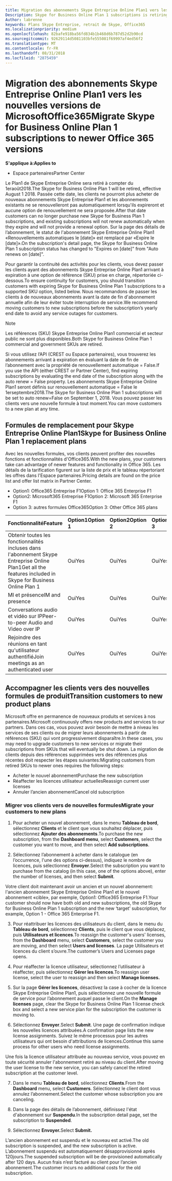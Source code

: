 ```yaml
---
title: Migration des abonnements Skype Entreprise Online Plan1 vers les nouvelles versions d’Office365 | Espace partenaires
Description: Skype for Business Online Plan 1 subscriptions is retiring.
Author: labrenne
keywords: Plans Skype Entreprise, retrait de Skype, Office365
ms.localizationpriority: medium
ms.openlocfilehash: 82bafe918ba56fd834b1b468d6b787d52d2b90cd
ms.sourcegitcommit: 92629114d5081103bfe555081f69997af4ed56f2
ms.translationtype: MT
ms.contentlocale: fr-FR
ms.lasthandoff: 08/31/2018
ms.locfileid: "2875459"
---
```

# <a name="migrate-skype-for-business-online-plan-1-subscriptions-to-newer-office-365-versions"></a><span data-ttu-id="3ec37-103">Migration des abonnements Skype Entreprise Online Plan1 vers les nouvelles versions de MicrosoftOffice365</span><span class="sxs-lookup"><span data-stu-id="3ec37-103">Migrate Skype for Business Online Plan 1 subscriptions to newer Office 365 versions</span></span>

**<span data-ttu-id="3ec37-104">S'applique à:</span><span class="sxs-lookup"><span data-stu-id="3ec37-104">Applies to</span></span>**

- <span data-ttu-id="3ec37-105">Espace partenaires</span><span class="sxs-lookup"><span data-stu-id="3ec37-105">Partner Center</span></span>

<span data-ttu-id="3ec37-106">Le Plan1 de Skype Entreprise Online sera retiré à compter du 1eraoût2018.</span><span class="sxs-lookup"><span data-stu-id="3ec37-106">The Skype for Business Online Plan 1 will be retired, effective August 1 2018.</span></span> <span data-ttu-id="3ec37-107">Passée cette date, les clients ne pourront plus acheter de nouveaux abonnements Skype Entreprise Plan1 et les abonnements existants ne se renouvelleront pas automatiquement lorsqu'ils expireront et aucune option de renouvellement ne sera proposée.</span><span class="sxs-lookup"><span data-stu-id="3ec37-107">After that date customers can no longer purchase new Skype for Business Plan 1 subscriptions, and existing subscriptions will not renew automatically when they expire and will not provide a renewal option.</span></span> <span data-ttu-id="3ec37-108">Sur la page des détails de l’abonnement, le statut de l'abonnement Skype Entreprise Online Plan1 «Renouvellements automatiques le [date]» est remplacé par «Expire le [date]».</span><span class="sxs-lookup"><span data-stu-id="3ec37-108">On the subscription's detail page, the Skype for Business Online Plan 1 subscription status has changed to "Expires on [date]" from "Auto renews on [date]".</span></span>  

<span data-ttu-id="3ec37-109">Pour garantir la continuité des activités pour les clients, vous devez passer les clients ayant des abonnements Skype Entreprise Online Plan1 arrivant à expiration à une option de référence (SKU) prise en charge, répertoriée ci-dessous.</span><span class="sxs-lookup"><span data-stu-id="3ec37-109">To ensure continuity for customers, you should transition customers with expiring Skype for Business Online Plan 1 subscriptions to a supported SKU option, listed below.</span></span> <span data-ttu-id="3ec37-110">Nous recommandons de passer les clients à de nouveaux abonnements avant la date de fin d'abonnement annuelle afin de leur éviter toute interruption de service.</span><span class="sxs-lookup"><span data-stu-id="3ec37-110">We recommend moving customers to new subscriptions before the subscription’s yearly end date to avoid any service outages for customers.</span></span> 

>[!NOTE]
><span data-ttu-id="3ec37-111">Les références (SKU) Skype Entreprise Online Plan1 commercial et secteur public ne sont plus disponibles.</span><span class="sxs-lookup"><span data-stu-id="3ec37-111">Both Skype for Business Online Plan 1 commercial and government SKUs are retired.</span></span>

<span data-ttu-id="3ec37-112">Si vous utilisez l’API (CREST ou Espace partenaires), vous trouverez les abonnements arrivant à expiration en évaluant la date de fin de l’abonnement avec la propriété de renouvellement automatique = False.</span><span class="sxs-lookup"><span data-stu-id="3ec37-112">If you use the API (either CREST or Partner Center), find expiring subscriptions by evaluating the end date of the subscription along with the auto renew = False property.</span></span> <span data-ttu-id="3ec37-113">Les abonnements Skype Entreprise Online Plan1 seront définis sur renouvellement automatique = False le 1erseptembre2018.</span><span class="sxs-lookup"><span data-stu-id="3ec37-113">The Skype for Business Online Plan 1 subscriptions will be set to auto renew=False on September 1, 2018.</span></span> <span data-ttu-id="3ec37-114">Vous pouvez passer les clients vers une nouvelle formule à tout moment.</span><span class="sxs-lookup"><span data-stu-id="3ec37-114">You can move customers to a new plan at any time.</span></span> 

## <a name="skype-for-business-online-plan-1-replacement-plans"></a><span data-ttu-id="3ec37-115">Formules de remplacement pour Skype Entreprise Online Plan1</span><span class="sxs-lookup"><span data-stu-id="3ec37-115">Skype for Business Online Plan 1 replacement plans</span></span>

<span data-ttu-id="3ec37-116">Avec les nouvelles formules, vos clients peuvent profiter des nouvelles fonctions et fonctionnalités d'Office365.</span><span class="sxs-lookup"><span data-stu-id="3ec37-116">With the new plans, your customers take can advantage of newer features and functionality in Office 365.</span></span> <span data-ttu-id="3ec37-117">Les détails de la tarification figurent sur la liste de prix et le tableau répertoriant les offres dans l'Espace partenaires.</span><span class="sxs-lookup"><span data-stu-id="3ec37-117">Pricing details are found on the price list and offer list matrix in Partner Center.</span></span> 

- <span data-ttu-id="3ec37-118">Option1: Office365 Entreprise F1</span><span class="sxs-lookup"><span data-stu-id="3ec37-118">Option 1: Office 365 Enterprise F1</span></span>
- <span data-ttu-id="3ec37-119">Option2: Microsoft365 Entreprise F1</span><span class="sxs-lookup"><span data-stu-id="3ec37-119">Option 2: Microsoft 365 Enterprise F1</span></span>
- <span data-ttu-id="3ec37-120">Option 3: autres formules Office365</span><span class="sxs-lookup"><span data-stu-id="3ec37-120">Option 3: Other Office 365 plans</span></span>

|**<span data-ttu-id="3ec37-121">Fonctionnalité</span><span class="sxs-lookup"><span data-stu-id="3ec37-121">Feature</span></span>**    |**<span data-ttu-id="3ec37-122">Option1</span><span class="sxs-lookup"><span data-stu-id="3ec37-122">Option 1</span></span>**   |**<span data-ttu-id="3ec37-123">Option2</span><span class="sxs-lookup"><span data-stu-id="3ec37-123">Option 2</span></span>**   |**<span data-ttu-id="3ec37-124">Option3</span><span class="sxs-lookup"><span data-stu-id="3ec37-124">Option 3</span></span>**   |
|:-----------------|:-----------------|:-------------|:------------|
|<span data-ttu-id="3ec37-125">Obtenir toutes les fonctionnalités incluses dans l'abonnement Skype Entreprise Online Plan1</span><span class="sxs-lookup"><span data-stu-id="3ec37-125">Get all the features included in Skype for Business Online Plan 1</span></span>|<span data-ttu-id="3ec37-126">Oui</span><span class="sxs-lookup"><span data-stu-id="3ec37-126">Yes</span></span>   |<span data-ttu-id="3ec37-127">Oui</span><span class="sxs-lookup"><span data-stu-id="3ec37-127">Yes</span></span>   |<span data-ttu-id="3ec37-128">Oui</span><span class="sxs-lookup"><span data-stu-id="3ec37-128">Yes</span></span>   |
|<span data-ttu-id="3ec37-129">MI et présence</span><span class="sxs-lookup"><span data-stu-id="3ec37-129">IM and presence</span></span> |<span data-ttu-id="3ec37-130">Oui</span><span class="sxs-lookup"><span data-stu-id="3ec37-130">Yes</span></span>   |<span data-ttu-id="3ec37-131">Oui</span><span class="sxs-lookup"><span data-stu-id="3ec37-131">Yes</span></span>   |<span data-ttu-id="3ec37-132">Oui</span><span class="sxs-lookup"><span data-stu-id="3ec37-132">Yes</span></span>   |
|<span data-ttu-id="3ec37-133">Conversations audio et vidéo sur IP</span><span class="sxs-lookup"><span data-stu-id="3ec37-133">Peer-to-peer Audio and Video over IP</span></span>|<span data-ttu-id="3ec37-134">Oui</span><span class="sxs-lookup"><span data-stu-id="3ec37-134">Yes</span></span>   |<span data-ttu-id="3ec37-135">Oui</span><span class="sxs-lookup"><span data-stu-id="3ec37-135">Yes</span></span>   |<span data-ttu-id="3ec37-136">Oui</span><span class="sxs-lookup"><span data-stu-id="3ec37-136">Yes</span></span>   
|<span data-ttu-id="3ec37-137">Rejoindre des réunions en tant qu'utilisateur authentifié</span><span class="sxs-lookup"><span data-stu-id="3ec37-137">Join meetings as an authenticated user</span></span>| <span data-ttu-id="3ec37-138">Oui</span><span class="sxs-lookup"><span data-stu-id="3ec37-138">Yes</span></span>   |<span data-ttu-id="3ec37-139">Oui</span><span class="sxs-lookup"><span data-stu-id="3ec37-139">Yes</span></span>   |<span data-ttu-id="3ec37-140">Oui</span><span class="sxs-lookup"><span data-stu-id="3ec37-140">Yes</span></span>   |

## <a name="transition-customers-to-new-product-plans"></a><span data-ttu-id="3ec37-141">Accompagner les clients vers des nouvelles formules de produit</span><span class="sxs-lookup"><span data-stu-id="3ec37-141">Transition customers to new product plans</span></span>

<span data-ttu-id="3ec37-142">Microsoft offre en permanence de nouveaux produits et services à nos partenaires.</span><span class="sxs-lookup"><span data-stu-id="3ec37-142">Microsoft continuously offers new products and services to our partners.</span></span> <span data-ttu-id="3ec37-143">Dans ces cas, vous pouvez avoir besoin de mettre à niveau les services de ses clients ou de migrer leurs abonnements à partir de références (SKU) qui vont progressivement disparaître.</span><span class="sxs-lookup"><span data-stu-id="3ec37-143">In these cases, you may need to upgrade customers to new services or migrate their subscriptions from SKUs that will eventually be shut down.</span></span> <span data-ttu-id="3ec37-144">La migration de clients depuis des références supprimées vers des références plus récentes doit respecter les étapes suivantes:</span><span class="sxs-lookup"><span data-stu-id="3ec37-144">Migrating customers from retired SKUs to newer ones requires the following steps:</span></span>

- <span data-ttu-id="3ec37-145">Acheter le nouvel abonnement</span><span class="sxs-lookup"><span data-stu-id="3ec37-145">Purchase the new subscription</span></span>
- <span data-ttu-id="3ec37-146">Réaffecter les licences utilisateur actuelles</span><span class="sxs-lookup"><span data-stu-id="3ec37-146">Reassign current user licenses</span></span>
- <span data-ttu-id="3ec37-147">Annuler l’ancien abonnement</span><span class="sxs-lookup"><span data-stu-id="3ec37-147">Cancel old subscription</span></span>

### <a name="migrate-your-customers-to-new-plans"></a><span data-ttu-id="3ec37-148">Migrer vos clients vers de nouvelles formules</span><span class="sxs-lookup"><span data-stu-id="3ec37-148">Migrate your customers to new plans</span></span>

1. <span data-ttu-id="3ec37-149">Pour acheter un nouvel abonnement, dans le menu **Tableau de bord**, sélectionnez **Clients** et le client que vous souhaitez déplacer, puis sélectionnez **Ajouter des abonnements**.</span><span class="sxs-lookup"><span data-stu-id="3ec37-149">To purchase the new subscription, from the **Dashboard menu**, select **Customers**, select the customer you want to move, and then select **Add subscriptions**.</span></span>

2. <span data-ttu-id="3ec37-150">Sélectionnez l’abonnement à acheter dans le catalogue (en l’occurrence, l'une des options ci-dessus), indiquez le nombre de licences, puis sélectionnez **Envoyer**.</span><span class="sxs-lookup"><span data-stu-id="3ec37-150">Select the subscription you want to purchase from the catalog (in this case, one of the options above), enter the number of licenses, and then select **Submit**.</span></span> 

<span data-ttu-id="3ec37-151">Votre client doit maintenant avoir un ancien et un nouvel abonnement: l'ancien abonnement Skype Entreprise Online Plan1 et le nouvel abonnement «cible», par exemple, Option1: Office365 Entreprise F1.</span><span class="sxs-lookup"><span data-stu-id="3ec37-151">Your customer should now have both old and new subscriptions, the old Skype for Business Online Plan 1  subscription and the new ‘target’ subscription, for example, Option 1 - Office 365 Enterprise F1.</span></span>

3. <span data-ttu-id="3ec37-152">Pour réattribuer les licences des utilisateurs du client, dans le menu du **Tableau de bord**, sélectionnez **Clients**, puis le client que vous déplacez, puis **Utilisateurs et licences**.</span><span class="sxs-lookup"><span data-stu-id="3ec37-152">To reassign the customer's users' licenses, from the **Dashboard** menu, select **Customers**, select the customer you are moving, and then select **Users and licenses**.</span></span> <span data-ttu-id="3ec37-153">La page Utilisateurs et licences du client s’ouvre.</span><span class="sxs-lookup"><span data-stu-id="3ec37-153">The customer’s Users and Licenses page opens.</span></span>

4. <span data-ttu-id="3ec37-154">Pour réaffecter la licence utilisateur, sélectionnez l’utilisateur à réaffecter, puis sélectionnez **Gérer les licences**.</span><span class="sxs-lookup"><span data-stu-id="3ec37-154">To reassign user license, select the user to reassign and then select **Manage licenses.**</span></span>

5. <span data-ttu-id="3ec37-155">Sur la page **Gérer les licences**, désactivez la case à cocher de la licence Skype Entreprise Online Plan1, puis sélectionnez une nouvelle formule de service pour l’abonnement auquel passe le client.</span><span class="sxs-lookup"><span data-stu-id="3ec37-155">On the **Manage licenses** page, clear the Skype for Business Online Plan 1 license check box and select a new service plan for the subscription the customer is moving to.</span></span>

6. <span data-ttu-id="3ec37-156">Sélectionnez **Envoyer**.</span><span class="sxs-lookup"><span data-stu-id="3ec37-156">Select **Submit**.</span></span> <span data-ttu-id="3ec37-157">Une page de confirmation indique les nouvelles licences attribuées.</span><span class="sxs-lookup"><span data-stu-id="3ec37-157">A confirmation page lists the new license assignments.</span></span> <span data-ttu-id="3ec37-158">Suivez le même processus pour les autres utilisateurs qui ont besoin d'attributions de licences.</span><span class="sxs-lookup"><span data-stu-id="3ec37-158">Continue this same process for other users who need license assignments.</span></span>

<span data-ttu-id="3ec37-159">Une fois la licence utilisateur attribuée au nouveau service, vous pouvez en toute sécurité annuler l'abonnement retiré au niveau du client.</span><span class="sxs-lookup"><span data-stu-id="3ec37-159">After moving the user license to the new service, you can safely cancel the retired subscription at the customer level.</span></span>

7. <span data-ttu-id="3ec37-160">Dans le menu **Tableau de bord**, sélectionnez **Clients**.</span><span class="sxs-lookup"><span data-stu-id="3ec37-160">From the **Dashboard** menu, select **Customers**.</span></span> <span data-ttu-id="3ec37-161">Sélectionnez le client dont vous annulez l’abonnement.</span><span class="sxs-lookup"><span data-stu-id="3ec37-161">Select the customer whose subscription you are canceling.</span></span>

8. <span data-ttu-id="3ec37-162">Dans la page des détails de l’abonnement, définissez l'état d'abonnement sur **Suspendu**.</span><span class="sxs-lookup"><span data-stu-id="3ec37-162">In the subscription detail page, set the subscription to **Suspended**.</span></span>

9. <span data-ttu-id="3ec37-163">Sélectionnez **Envoyer.**</span><span class="sxs-lookup"><span data-stu-id="3ec37-163">Select **Submit.**</span></span>

<span data-ttu-id="3ec37-164">L’ancien abonnement est suspendu et le nouveau est activé.</span><span class="sxs-lookup"><span data-stu-id="3ec37-164">The old subscription is suspended, and the new subscription is active.</span></span> <span data-ttu-id="3ec37-165">L’abonnement suspendu est automatiquement désapprovisionné après 120jours.</span><span class="sxs-lookup"><span data-stu-id="3ec37-165">The suspended subscription will be de-provisioned automatically after 120 days.</span></span> <span data-ttu-id="3ec37-166">Aucun frais n’est facturé au client pour l’ancien abonnement.</span><span class="sxs-lookup"><span data-stu-id="3ec37-166">The customer incurs no additional costs for the old subscription.</span></span>

